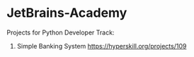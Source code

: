 # JetBrains-Academy

Projects for Python Developer Track:
1) Simple Banking System https://hyperskill.org/projects/109
